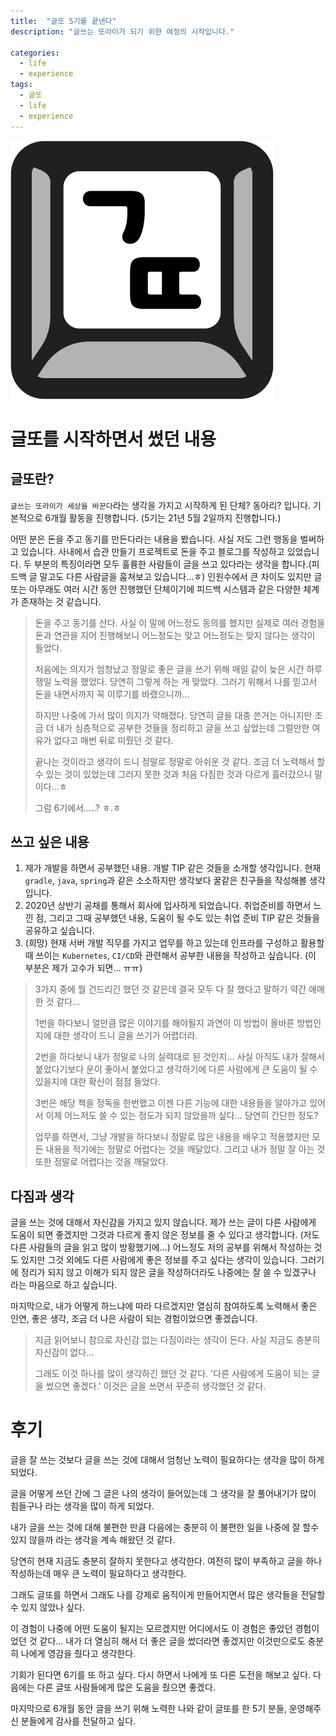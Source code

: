 ```yaml
---
title:  "글또 5기를 끝낸다"
description: "글쓰는 또라이가 되기 위한 여정의 시작입니다."

categories:
  - life
  - experience
tags:
  - 글또
  - life
  - experience
---
```


![글또 아이콘](/assets/images/글또_아이콘.png)

# 글또를 시작하면서 썼던 내용

## 글또란?
`글쓰는 또라이가 세상을 바꾼다`라는 생각을 가지고 시작하게 된 단체? 동아리? 입니다. 기본적으로 6개월 활동을 진행합니다. (5기는 21년 5월 2일까지 진행합니다.) 

어떤 분은 돈을 주고 동기를 만든다라는 내용을 봤습니다. 사실 저도 그런 행동을 벌써하고 있습니다. 사내에서 습관 만들기 프로젝트로 돈을 주고 블로그를 작성하고 있었습니다. 두 부분의 특징이라면 모두 훌륭한 사람들이 글을 쓰고 있다라는 생각을 합니다.(피드백 글 말고도 다른 사람글을 훔쳐보고 있습니다...ㅎ) 인원수에서 큰 차이도 있지만 글또는 아무래도 여러 시간 동안 진행했던 단체이기에 피드백 시스템과 같은 다양한 체계가 존재하는 것 같습니다. 

> 돈을 주고 동기를 산다. 사실 이 말에 어느정도 동의를 했지만 실제로 여러 경험을 돈과 연관을 지어 진행해보니 어느정도는 맞고 어느정도는 맞지 않다는 생각이 들었다.
> 
> 처음에는 의지가 엄청났고 정말로 좋은 글을 쓰기 위해 매일 같이 늦은 시간 하루 쟁일 노력을 했었다. 당연히 그렇게 하는 게 맞았다. 그러기 위해서 나를 믿고서 돈을 내면서까지 꼭 이루기를 바랬으니까...
> 
> 하지만 나중에 가서 많이 의지가 약해졌다. 당연히 글을 대충 쓴거는 아니지만 조금 더 내가 심층적으로 공부한 것들을 정리하고 글을 쓰고 싶었는데 그럴만한 여유가 없다고 매번 뒤로 미뤘던 것 같다.
> 
> 끝나는 것이라고 생각이 드니 정말로 정말로 아쉬운 것 같다. 조금 더 노력해서 할 수 있는 것이 있었는데 그러지 못한 것과 처음 다짐한 것과 다르게 흘러갔으니 말이다...ㅎ
> 
> 그럼 6기에서.....? ㅎ.ㅎ

## 쓰고 싶은 내용
1. 제가 개발을 하면서 공부했던 내용. 개발 TIP 같은 것들을 소개할 생각입니다. 현재 `gradle`, `java`, `spring`과 같은 소소하지만 생각보다 꿀같은 친구들을 작성해볼 생각입니다.
2. 2020년 상반기 공채를 통해서 회사에 입사하게 되었습니다. 취업준비를 하면서 느낀 점, 그리고 그때 공부했던 내용, 도움이 될 수도 있는 취업 준비 TIP 같은 것들을 공유하고 싶습니다.
3. (희망) 현재 서버 개발 직무를 가지고 업무를 하고 있는데 인프라를 구성하고 활용할 때 쓰이는 `Kubernetes`, `CI/CD`와 관련해서 공부한 내용을 작성하고 싶습니다. (이 부분은 제가 고수가 되면... ㅠㅠ)

> 3가지 중에 뭘 건드리긴 했던 것 같은데 결국 모두 다 잘 했다고 말하기 약간 애매한 것 같다...
> 
> 1번을 하다보니 얼만큼 많은 이야기를 해야될지 과연이 이 방법이 올바른 방법인지에 대한 생각이 드니 글을 쓰기가 어렵더라.
> 
> 2번을 하다보니 내가 정말로 나의 실력대로 된 것인지... 사실 아직도 내가 잘해서 붙었다기보다 운이 좋아서 붙었다고 생각하기에 다른 사람에게 큰 도움이 될 수 있을지에 대한 확신이 점점 들었다.
> 
> 3번은 해당 책을 정독을 한번했고 이젠 다른 기능에 대한 내용들을 알아가고 있어서 이제 어느저도 쓸 수 있는 정도가 되지 않았을까 싶다... 당연히 간단한 정도?
> 
> 업무를 하면서, 그냥 개발을 하다보니 정말로 많은 내용을 배우고 적용했지만 모든 내용을 적기에는 정말로 어렵다는 것을 깨달았다. 그리고 내가 정말 잘 아는 것 또한 정말로 어렵다는 것을 깨달았다.


## 다짐과 생각
글을 쓰는 것에 대해서 자신감을 가지고 있지 않습니다. 제가 쓰는 글이 다른 사람에게 도움이 되면 좋겠지만 그것과 다르게 좋지 않은 정보를 줄 수 있다고 생각합니다. (저도 다른 사람들의 글을 읽고 많이 방황했기에...) 어느정도 저의 공부를 위해서 작성하는 것도 있지만 그것 외에도 다른 사람에게 좋은 정보를 주고 싶다는 생각이 있습니다. 그러기에 정리가 되지 않고 이해가 되지 않은 글을 작성하더라도 나중에는 잘 쓸 수 있겠구나 라는 마음으로 하고 싶습니다. 

마지막으로, 내가 어떻게 하느냐에 따라 다르겠지만 열심히 참여하도록 노력해서 좋은 인연, 좋은 생각, 조금 더 나은 사람이 되는 경험이었으면 좋겠습니다.

> 지금 읽어보니 참으로 자신감 없는 다짐이라는 생각이 든다. 사실 지금도 충분히 자신감이 없다...
> 
> 그래도 이것 하나를 많이 생각하긴 했던 것 같다. '다른 사람에게 도움이 되는 글을 썼으면 좋겠다.' 이것은 글을 쓰면서 꾸준히 생각했던 것 같다.

# 후기
글을 잘 쓰는 것보다 글을 쓰는 것에 대해서 엄청난 노력이 필요하다는 생각을 많이 하게 되었다.

글을 어떻게 쓰던 간에 그 글은 나의 생각이 들어있는데 그 생각을 잘 풀어내기가 많이 힘들구나 라는 생각을 많이 하게 되었다.

내가 글을 쓰는 것에 대해 불편한 만큼 다음에는 충분히 이 불편한 일을 나중에 잘 할수 있지 않을까 라는 생각을 계속 해왔던 것 같다.

당연히 현재 지금도 충분히 잘하지 못한다고 생각한다. 여전히 많이 부족하고 글을 하나 작성하는데 매우 큰 노력이 필요하다고 생각한다.

그래도 글또를 하면서 그래도 나를 강제로 움직이게 만들어지면서 많은 생각들을 전달할 수 있지 않았나 싶다.

이 경험이 나중에 어떤 도움이 될지는 모르겠지만 어디에서도 이 경험은 좋았던 경험이었던 것 같다... 내가 더 열심히 해서 더 좋은 글을 썼더라면 좋겠지만 이것만으로도 충분히 나에게 영감을 줬다고 생각한다.

기회가 된다면 6기를 또 하고 싶다. 다시 하면서 나에게 또 다른 도전을 해보고 싶다. 다음에는 다른 글또 사람들에게 많은 도움을 줬으면 좋겠다.


마지막으로 6개월 동안 글을 쓰기 위해 노력한 나와 같이 글또를 한 5기 분들, 운영해주신 분들에게 감사를 전달하고 싶다.
